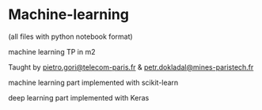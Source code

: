 # Machine-learning
(all files with python notebook format)

machine learning TP in m2 

Taught by pietro.gori@telecom-paris.fr & petr.dokladal@mines-paristech.fr 

machine learning part implemented with scikit-learn

deep learning part implemented with Keras
